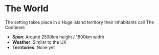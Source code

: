 # The World

The setting takes place in a Huge island territory their inhabitants call The Continent

- **Span**: Around 2500km height / 1800km width
- **Weather**: Similar to the UK
- **Territories**: None yet
